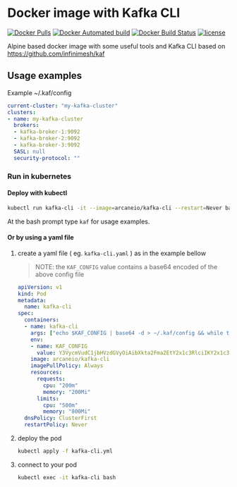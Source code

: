# Docker image with Kafka CLI

[![Docker Pulls](https://img.shields.io/docker/pulls/arcaneio/kafka-cli.svg?style=flat)](https://hub.docker.com/r/arcaneio/kafka-cli/)
[![Docker Automated build](https://img.shields.io/docker/cloud/automated/arcaneio/kafka-cli.svg?style=flat)](https://hub.docker.com/r/arcaneio/kafka-cli/)
[![Docker Build Status](https://img.shields.io/docker/cloud/build/arcaneio/kafka-cli.svg?style=flat)](https://hub.docker.com/r/arcaneio/kafka-cli/)
[![license](https://img.shields.io/github/license/arcane-io/docker-kafka-cli.svg)](https://github.com/arcane-io/docker-kafka-cli)

Alpine based docker image with some useful tools and Kafka CLI based on <https://github.com/infinimesh/kaf>

## Usage examples

Example ~/.kaf/config

```yaml
current-cluster: "my-kafka-cluster"
clusters:
- name: my-kafka-cluster
  brokers:
  - kafka-broker-1:9092
  - kafka-broker-2:9092
  - kafka-broker-3:9092
  SASL: null
  security-protocol: ""
```

### Run in kubernetes

#### Deploy with kubectl

```bash
kubectl run kafka-cli -it --image=arcaneio/kafka-cli --restart=Never bash
```

At the bash prompt type `kaf` for usage examples.

#### Or by using a yaml file

1. create a yaml file ( eg. `kafka-cli.yaml` ) as in the example bellow

    > NOTE: the `KAF_CONFIG` value contains a base64 encoded of the above config file

    ```yaml
    apiVersion: v1
    kind: Pod
    metadata:
      name: kafka-cli
    spec:
      containers:
      - name: kafka-cli
        args: ["echo $KAF_CONFIG | base64 -d > ~/.kaf/config && while true; do sleep 10000; done"]
        env:
        - name: KAF_CONFIG
          value: Y3VycmVudC1jbHVzdGVyOiAibXkta2Fma2EtY2x1c3RlciIKY2x1c3RlcnM6Ci0gbmFtZTogbXkta2Fma2EtY2x1c3RlcgogIGJyb2tlcnM6CiAgLSBrYWZrYS1icm9rZXItMTo5MDkyCiAgLSBrYWZrYS1icm9rZXItMjo5MDkyCiAgLSBrYWZrYS1icm9rZXItMzo5MDkyCiAgU0FTTDogbnVsbAogIHNlY3VyaXR5LXByb3RvY29sOiAiIg==
        image: arcaneio/kafka-cli
        imagePullPolicy: Always
        resources:
          requests:
            cpu: "200m"
            memory: "200Mi"
          limits:
            cpu: "500m"
            memory: "800Mi"
      dnsPolicy: ClusterFirst
      restartPolicy: Never
    ```

2. deploy the pod

    ```bash
    kubectl apply -f kafka-cli.yml
    ```

3. connect to your pod

    ```bash
    kubectl exec -it kafka-cli bash
    ```